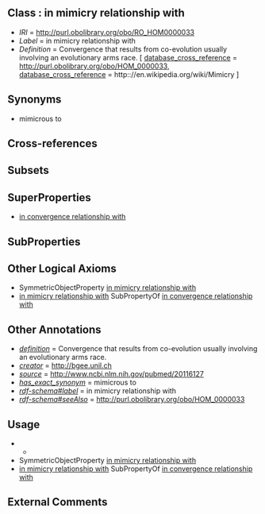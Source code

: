 
## Class : in mimicry relationship with

 * *IRI* = http://purl.obolibrary.org/obo/RO_HOM0000033
 * *Label* = in mimicry relationship with
 * *Definition* = Convergence that results from co-evolution usually involving an evolutionary arms race. [ [database_cross_reference](../../ef/oboInOwl#hasDbXref.md) = http://purl.obolibrary.org/obo/HOM_0000033, [database_cross_reference](../../ef/oboInOwl#hasDbXref.md) = http:://en.wikipedia.org/wiki/Mimicry ]

## Synonyms

 * mimicrous to

## Cross-references


## Subsets


## SuperProperties

 * [in convergence relationship with](../../RO/04/RO_HOM0000004.md)

## SubProperties


## Other Logical Axioms

 * SymmetricObjectProperty [in mimicry relationship with](../../RO/33/RO_HOM0000033.md)
 * [in mimicry relationship with](../../RO/33/RO_HOM0000033.md) SubPropertyOf [in convergence relationship with](../../RO/04/RO_HOM0000004.md)

## Other Annotations

 * *[definition](../../IAO/15/IAO_0000115.md)* = Convergence that results from co-evolution usually involving an evolutionary arms race.
 * *[creator](../../or/creator.md)* = http://bgee.unil.ch
 * *[source](../../ce/source.md)* = http://www.ncbi.nlm.nih.gov/pubmed/20116127
 * *[has_exact_synonym](../../ym/oboInOwl#hasExactSynonym.md)* = mimicrous to
 * *[rdf-schema#label](../../el/rdf-schema#label.md)* = in mimicry relationship with
 * *[rdf-schema#seeAlso](../../so/rdf-schema#seeAlso.md)* = http://purl.obolibrary.org/obo/HOM_0000033

## Usage

 * -
 * SymmetricObjectProperty [in mimicry relationship with](../../RO/33/RO_HOM0000033.md)
 * [in mimicry relationship with](../../RO/33/RO_HOM0000033.md) SubPropertyOf [in convergence relationship with](../../RO/04/RO_HOM0000004.md)

## External Comments

